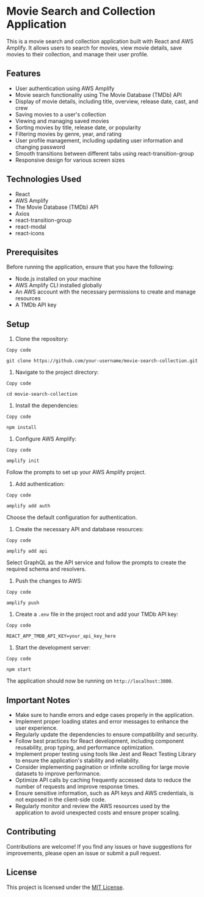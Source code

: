 # Movie Search and Collection Application

This is a movie search and collection application built with React and AWS Amplify. It allows users to search for movies, view movie details, save movies to their collection, and manage their user profile.

## Features

- User authentication using AWS Amplify
- Movie search functionality using The Movie Database (TMDb) API
- Display of movie details, including title, overview, release date, cast, and crew
- Saving movies to a user's collection
- Viewing and managing saved movies
- Sorting movies by title, release date, or popularity
- Filtering movies by genre, year, and rating
- User profile management, including updating user information and changing password
- Smooth transitions between different tabs using react-transition-group
- Responsive design for various screen sizes

## Technologies Used

- React
- AWS Amplify
- The Movie Database (TMDb) API
- Axios
- react-transition-group
- react-modal
- react-icons

## Prerequisites

Before running the application, ensure that you have the following:

- Node.js installed on your machine
- AWS Amplify CLI installed globally
- An AWS account with the necessary permissions to create and manage resources
- A TMDb API key

## Setup

1. Clone the repository:

```
Copy code

git clone https://github.com/your-username/movie-search-collection.git
```

1. Navigate to the project directory:

```
Copy code

cd movie-search-collection
```

1. Install the dependencies:

```
Copy code

npm install
```

1. Configure AWS Amplify:

```
Copy code

amplify init
```

Follow the prompts to set up your AWS Amplify project.

1. Add authentication:

```
Copy code

amplify add auth
```

Choose the default configuration for authentication.

1. Create the necessary API and database resources:

```
Copy code

amplify add api
```

Select GraphQL as the API service and follow the prompts to create the required schema and resolvers.

1. Push the changes to AWS:

```
Copy code

amplify push
```

1. Create a `.env` file in the project root and add your TMDb API key:

```
Copy code

REACT_APP_TMDB_API_KEY=your_api_key_here
```

1. Start the development server:

```
Copy code

npm start
```

The application should now be running on `http://localhost:3000`.

## Important Notes

- Make sure to handle errors and edge cases properly in the application.
- Implement proper loading states and error messages to enhance the user experience.
- Regularly update the dependencies to ensure compatibility and security.
- Follow best practices for React development, including component reusability, prop typing, and performance optimization.
- Implement proper testing using tools like Jest and React Testing Library to ensure the application's stability and reliability.
- Consider implementing pagination or infinite scrolling for large movie datasets to improve performance.
- Optimize API calls by caching frequently accessed data to reduce the number of requests and improve response times.
- Ensure sensitive information, such as API keys and AWS credentials, is not exposed in the client-side code.
- Regularly monitor and review the AWS resources used by the application to avoid unexpected costs and ensure proper scaling.

## Contributing

Contributions are welcome! If you find any issues or have suggestions for improvements, please open an issue or submit a pull request.

## License

This project is licensed under the [MIT License](LICENSE).

